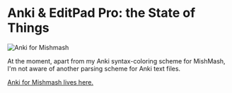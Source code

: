 # Anki & EditPad Pro: the State of Things

![Anki for Mishmash](https://github.com/boolbag/Anki-Goodies/blob/master/Creating%20Notes%20in%20Text%20Editor/Syntax%20Coloring%20Scheme%20for%20EditPad%20Pro/demo/screen-clip.jpg)

At the moment, apart from my Anki syntax-coloring scheme for MishMash, I'm not aware of another parsing scheme for Anki text files.

[Anki for Mishmash lives here.](https://github.com/boolbag/Anki-Goodies/tree/master/Creating%20Notes%20in%20Text%20Editor/Syntax%20Coloring%20Scheme%20for%20EditPad%20Pro)
